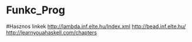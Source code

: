 # Funkc_Prog
#Hasznos linkek
http://lambda.inf.elte.hu/Index.xml
http://bead.inf.elte.hu/
http://learnyouahaskell.com/chapters

